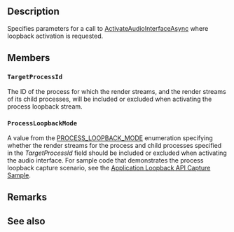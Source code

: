 ## Description

Specifies parameters for a call to [ActivateAudioInterfaceAsync](https://learn.microsoft.com/windows/win32/api/mmdeviceapi/nf-mmdeviceapi-activateaudiointerfaceasync) where loopback activation is requested.

## Members

### `TargetProcessId`

The ID of the process for which the render streams, and the render streams of its child processes, will be included or excluded when activating the process loopback stream.

### `ProcessLoopbackMode`

A value from the [PROCESS_LOOPBACK_MODE](https://learn.microsoft.com/windows/win32/api/audioclientactivationparams/ne-audioclientactivationparams-process_loopback_mode) enumeration specifying whether the render streams for the process and child processes specified in the *TargetProcessId* field should be included or excluded when activating the audio interface. For sample code that demonstrates the process loopback capture scenario, see the [Application Loopback API Capture Sample](https://docs.microsoft.com/en-us/samples/microsoft/windows-classic-samples/applicationloopbackaudio-sample/).

## Remarks

## See also